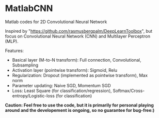 MatlabCNN
=========

Matlab codes for 2D Convolutional Neural Network

Inspired by "https://github.com/rasmusbergpalm/DeepLearnToolbox", but focus on Convolutional Neural Network (CNN) and Multilayer Perceptron (MLP). 

Features:
* Basical layer (M-to-N transform): Full connection, Convolutional, Subsampling
* Activation layer (pointwise transform): Sigmoid, Relu
* Regularization: Dropout (implemented as pointwise transform), Max norm
* Parameter updating: Naive SGD, Momentum SGD
* Loss: Least Square (for classification/regression), Softmax/Cross-entropy/Logistic-loss (for classification)

**Caution: Feel free to use the code, but it is primarily for personal playing around and the developement is ongoing, so no guarantee for bug-free:)**
